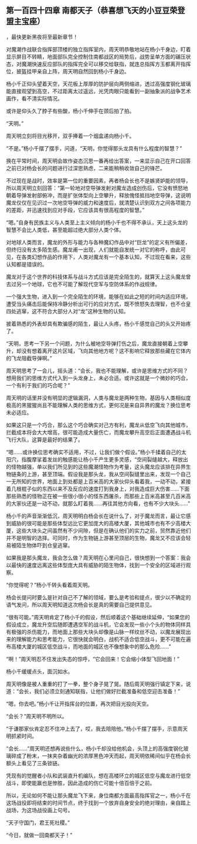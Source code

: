 ## 第一百四十四章 南都天子（恭喜想飞天的小豆豆荣登盟主宝座）
，最快更新黑夜将至最新章节！

对魔潮作战联合指挥部顶楼的独立指挥室内，周天明恭敬地站在杨小千身边，盯着显示屏目不转睛，地面部队完全控制住南都战区的局势后，战势呈单方面的碾压状态，对魔潮快速反应部队的指挥完全可以移交给联指，就连总指挥方玉都离开指挥位，披盔挂甲亲自上阵，周天明自然回到杨小千身边。

杨小千正仰头望着天空，天花板上厚厚的防护层向两侧缩进，透过高强度钢化玻璃能直接观望到高空，不过距离太过遥远，光凭肉眼只能看到一副抽象派的战争艺术画作，看不清实际情况。

或许是仰头久了脖子有些酸，杨小千伸手在颈后拍了拍。

“天明。”

周天明立刻将目光移开，双手捧着一个烟盒递向杨小千。

“不是。”杨小千摆了摆手，问道，“天明，你觉得那头龙具有什么程度的智慧？”

换在平常时间，周天明会故作姿态沉思一番再给出答案，一来显示自己在开口回答之前已对杨会长的问题进行过深思熟虑，二来能稍稍收敛自己的锋芒。

不过现在是战时，效率是第一位的重要因素，再者杨会长也不是嫉贤妒能的领导，所以周天明立刻回答：“第一轮地对空导弹发射对魔龙造成创伤后，它没有愤怒地朝着导弹发射部俯冲，而是扩张体型向上空攀升，释放傀怪抵挡地空导弹，这说明魔龙仅仅在见识过一次地空导弹的威力和速度后，就清楚认识到双方之间各项能力的差距，并迅速找到应对手段，它应该具有很高程度的智慧。”

“嗯。”自身有民族主义与人类至上主义倾向的杨小千也不得不承认，天上这头龙的智慧不会比人类低，甚至能超过绝大部分人类个体。

对地球人类而言，魔龙的外形与能力与各种魔幻作品中对“巨龙”的定义有所偏差，但终归没有太多陌生感。魔龙甫一出现，人们就能自发统一对它的称呼，由此可见，在各类幻想作品的作用下，人类对魔龙有一个基本认知，不过现在看来，这些认知都是错误的。

魔龙对于这个世界的科技体系与战斗方式应该是完全陌生的，就算天上这头魔龙曾去过另一个地球，它也不可能了解现代空军与空防体系的作战规律。

一个强大生物，进入到一个完全陌生的环境，能够在如此之短的时间内适应环境，遭受当头痛击后能保持冷静分析出可行的应对方式，既不愤怒失去理智，也不仓皇四处逃窜，这不符合大部分人对“龙”这种生物的认知。

披着熟悉的外表却具有欺骗感的陌生，最让人头疼，杨小千感觉自己的头又开始疼了。

“天明，思考一下另一个问题，为什么被地空导弹打伤之后，魔龙直接朝着上空攀升，却没有想着离开这片区域，飞向其他地方呢？这不影响它释放那些藏在它体内的飞龙阻截导弹啊。”

周天明思考了一会儿，摇头道：“会长，我也不能理解，或许是思维方式的不同？想用我们的思维方式代入到一头龙身上，未必合适。或许这就是一个微妙的巧合，一个有利于我们的巧合呢？”

周天明的话里并没有明显的逻辑漏洞，人类与魔龙是两种生物，基因与人类相似度极高的黑猩猩尚且不能理解人类的思维方式，更何况是来自异界的魔龙？换位思考未必适应。

如果这只是一个巧合，那么这个巧合确实对己方有利，魔龙从低空飞向其他城市，拦截成本将会大大增高，很可能造成大量伤亡，而魔龙攀升高空后正面遭遇战斗机飞行大队，这算是最好的结果了。

“嗯……或许换位思考确实不适用，不过，让我们做个假设。”杨小千揉着自己的太阳穴，指腹摩挲着发丝的触感能让杨小千产生更多灵感，“空间裂缝越大，释放出的怪物越强，单以我们所见到的这些魔潮怪物作为考量，这头魔龙应该排在异界生物链条的上游，甚至顶端。假设我是那头龙，我从空间裂缝里出来，发现一个自己一无所知的世界，地面上到处都是上百米高的大家伙仰头看着我，一动不动，紧接着几根棍子似的东西以来不及反应的速度打到我身上，对我造成巨大伤害……下面那些熟悉的怪物正在被一些很小很小的怪东西屠杀，而那些上百米高甚至几百米高的大家伙还是一动不动，就那么盯着我……再往其他方向看，也有不少大块头……”

杨小千的声音渐渐低沉，周天明明白杨会长在说什么了，对于魔龙而言，最让它感到威胁的很可能是那些体型远比它更加庞大的高楼大厦，其他城市也有不少高楼大厦，这些大块头之间虽然有不少间隙，但是在确认他们的实力之前，贸然靠近他们并不是明智的选择。可同时，作为生物链上游甚至顶层的生物，魔龙又不应该会轻易被陌生物体吓到仓皇逃窜。

如果我是那头魔龙，我会怎么做？周天明在心里问自己，很快想到一个答案：我会以最快的速度远离这些体型庞大具有威胁的陌生物体，找到一个安全的区域进行观察。

“你觉得呢？”杨小千转头看着周天明。

杨会长提问时要么是针对自己不了解的领域，要么是考验和提点，很少以不确定的语气发问，所以周天明知道这次杨会长是真的需要自己提供意见。

“很有可能。”周天明肯定了杨小千的假设，然后顺着这个基础继续延伸，“如果您的假设成立，魔龙升空后随即遭遇空军的战斗机，它会发现一些小个头的物体同样具有极强的杀伤能力，而地面上那些大块头却像是山脉一样纹丝不动，以魔龙展现出来的理解能力和思考能力，它很快就会明白，战机不适合低空战斗，更不可能在遍布高楼大厦的城区低空战斗，而地面的城区也不像想象中的那么危险……”

“啊！”周天明忍不住发出失态的惊呼，“它会回来！它会缩小体型飞回地面！”

杨小千缓缓点头，面沉如水。

周天明像是被人重重的打了一拳，整个身子晃了晃。随后周天明强行镇定下来，说道：“会长，我们必须立刻通知联指，让他们做好拦截准备和低空迎击准备！”

“嗯，你去吧。”杨小千让开指挥台的位置，再次把目光投向天空。

“会长？”周天明不明所以。

“于谦那家伙肯定忍不住冲上去了，哎，我去陪陪他。”杨小千摆了摆手，示意周天明抓紧时间。

“会长……”周天明还想再说些什么，杨小千却没给他机会，头顶上的高强度钢化玻璃碎成了粉末，一抹夹杂着幽光的浓厚黑色冲天而起，周天明依稀间似乎在杨会长额头上看见了三条锁链。

凭现有的觉醒者小队和武装直升机编队，想在高楼环立的城区低空与魔龙进行低空战斗，即使能赢也是惨胜，因此造成的伤亡可能十倍百倍于之前。

所以，无论如何不能让那头魔龙飞下来，身位南都方面最高指挥官之一，杨小千在这场战役即将结束的时间节点，终于找到一个放弃自身安全的绝对理由，亲自踏上战场，为这场战役画上句号。

“天子守国门，君王死社稷。”

“今日，就做一回南都天子！”

